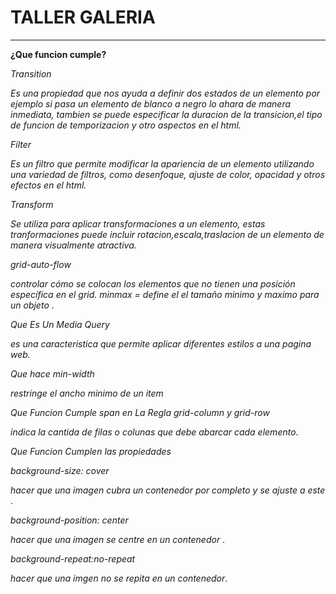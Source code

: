 # 	TALLER GALERIA

****



**¿Que funcion cumple?**

*Transition*

*Es una propiedad que nos ayuda a definir dos estados de un elemento por ejemplo si pasa un elemento de blanco a negro lo ahara de manera inmediata, tambien se puede especificar la duracion de la transicion,el tipo de funcion de temporizacion y otro aspectos en el html.*

*Filter*

*Es un filtro que permite modificar la apariencia de un elemento utilizando una variedad de filtros, como desenfoque, ajuste de color, opacidad y otros efectos en el html.*

*Transform*

*Se utiliza para aplicar transformaciones a un elemento, estas tranformaciones puede incluir rotacion,escala,traslacion de un elemento de manera visualmente atractiva.*



*grid-auto-flow*



*controlar cómo se colocan los elementos que no tienen una posición específica en el grid. minmax = define el el tamaño minimo y maximo para un objeto* .



*Que Es Un Media Query*

 *es una caracteristica que permite aplicar diferentes estilos a una pagina web.* 



*Que hace min-width* 

*restringe el ancho minimo de un item* 



*Que Funcion Cumple span en La Regla grid-column y grid-row*

*indica la cantida de filas o colunas que debe abarcar cada elemento*.



*Que Funcion Cumplen las propiedades*



*background-size: cover* 

*hacer que una imagen cubra un contenedor por completo y se ajuste a este* .



*background-position: center* 

*hacer que una imagen se centre en un contenedor* .



*background-repeat:no-repeat* 

 *hacer que una imgen no se repita en un contenedor*.







